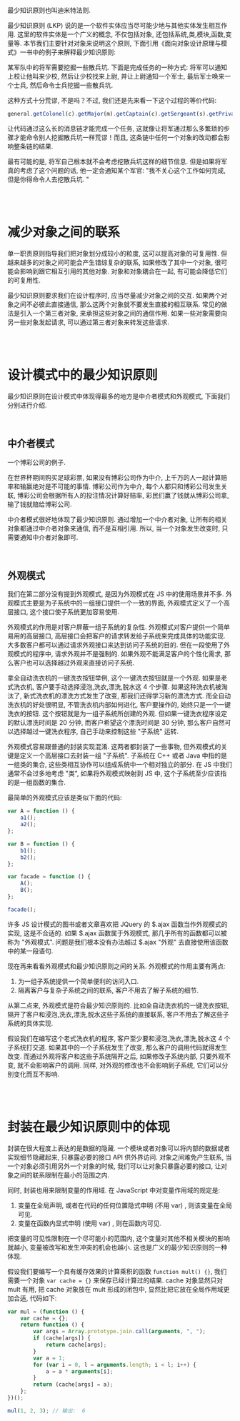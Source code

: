 <br>

最少知识原则也叫迪米特法则.

最少知识原则 (LKP) 说的是一个软件实体应当尽可能少地与其他实体发生相互作用. 这里的软件实体是一个广义的概念, 不仅包括对象, 还包括系统,类,模块,函数,变量等. 本节我们主要针对对象来说明这个原则, 下面引用《面向对象设计原理与模式》一书中的例子来解释最少知识原则:

某军队中的将军需要挖掘一些散兵坑. 下面是完成任务的一种方式: 将军可以通知上校让他叫来少校, 然后让少校找来上尉, 并让上尉通知一个军士, 最后军士唤来一个士兵, 然后命令士兵挖掘一些散兵坑.

这种方式十分荒谬, 不是吗？不过, 我们还是先来看一下这个过程的等价代码:

```js
general.getColonel(c).getMajor(m).getCaptain(c).getSergeant(s).getPrivate(p).digFoxhole();
```

让代码通过这么长的消息链才能完成一个任务, 这就像让将军通过那么多繁琐的步骤才能命令别人挖掘散兵坑一样荒谬！而且, 这条链中任何一个对象的改动都会影响整条链的结果.

最有可能的是, 将军自己根本就不会考虑挖散兵坑这样的细节信息. 但是如果将军真的考虑了这个问题的话, 他一定会通知某个军官: "我不关心这个工作如何完成, 但是你得命令人去挖散兵坑. "

<br><br>

# 减少对象之间的联系

单一职责原则指导我们把对象划分成较小的粒度, 这可以提高对象的可复用性. 但越来越多的对象之间可能会产生错综复杂的联系, 如果修改了其中一个对象, 很可能会影响到跟它相互引用的其他对象. 对象和对象耦合在一起, 有可能会降低它们的可复用性.

最少知识原则要求我们在设计程序时, 应当尽量减少对象之间的交互. 如果两个对象之间不必彼此直接通信, 那么这两个对象就不要发生直接的相互联系. 常见的做法是引入一个第三者对象, 来承担这些对象之间的通信作用. 如果一些对象需要向另一些对象发起请求, 可以通过第三者对象来转发这些请求.

<br><br>

# 设计模式中的最少知识原则

最少知识原则在设计模式中体现得最多的地方是中介者模式和外观模式, 下面我们分别进行介绍.

<br>

## 中介者模式

一个博彩公司的例子.

在世界杯期间购买足球彩票, 如果没有博彩公司作为中介, 上千万的人一起计算赔率和输赢绝对是不可能的事情. 博彩公司作为中介, 每个人都只和博彩公司发生关联, 博彩公司会根据所有人的投注情况计算好赔率, 彩民们赢了钱就从博彩公司拿, 输了钱就赔给博彩公司.

中介者模式很好地体现了最少知识原则. 通过增加一个中介者对象, 让所有的相关对象都通过中介者对象来通信, 而不是互相引用. 所以, 当一个对象发生改变时, 只需要通知中介者对象即可.

<br>

## 外观模式

我们在第二部分没有提到外观模式, 是因为外观模式在 JS 中的使用场景并不多. 外观模式主要是为子系统中的一组接口提供一个一致的界面, 外观模式定义了一个高层接口, 这个接口使子系统更加容易使用.

外观模式的作用是对客户屏蔽一组子系统的复杂性. 外观模式对客户提供一个简单易用的高层接口, 高层接口会把客户的请求转发给子系统来完成具体的功能实现. 大多数客户都可以通过请求外观接口来达到访问子系统的目的. 但在一段使用了外观模式的程序中, 请求外观并不是强制的. 如果外观不能满足客户的个性化需求, 那么客户也可以选择越过外观来直接访问子系统.

拿全自动洗衣机的一键洗衣按钮举例, 这个一键洗衣按钮就是一个外观. 如果是老式洗衣机, 客户要手动选择浸泡,洗衣,漂洗,脱水这 4 个步骤. 如果这种洗衣机被淘汰了, 新式洗衣机的漂洗方式发生了改变, 那我们还得学习新的漂洗方式. 而全自动洗衣机的好处很明显, 不管洗衣机内部如何进化, 客户要操作的, 始终只是一个一键洗衣的按钮. 这个按钮就是为一组子系统所创建的外观. 但如果一键洗衣程序设定的默认漂洗时间是 20 分钟, 而客户希望这个漂洗时间是 30 分钟, 那么客户自然可以选择越过一键洗衣程序, 自己手动来控制这些 "子系统" 运转.

外观模式容易跟普通的封装实现混淆. 这两者都封装了一些事物, 但外观模式的关键是定义一个高层接口去封装一组 "子系统". 子系统在 C++ 或者 Java 中指的是一组类的集合, 这些类相互协作可以组成系统中一个相对独立的部分. 在 JS 中我们通常不会过多地考虑 "类", 如果将外观模式映射到 JS 中, 这个子系统至少应该指的是一组函数的集合.

最简单的外观模式应该是类似下面的代码:

```js
var A = function () {
    a1();
    a2();
};

var B = function () {
    b1();
    b2();
};

var facade = function () {
    A();
    B();
};

facade();
```

许多 JS 设计模式的图书或者文章喜欢把 JQuery 的 $.ajax 函数当作外观模式的实现, 这是不合适的. 如果 $.ajax 函数属于外观模式, 那几乎所有的函数都可以被称为 "外观模式". 问题是我们根本没有办法越过 $.ajax "外观" 去直接使用该函数中的某一段语句.

现在再来看看外观模式和最少知识原则之间的关系. 外观模式的作用主要有两点:

1.  为一组子系统提供一个简单便利的访问入口.
2.  隔离客户与复杂子系统之间的联系, 客户不用去了解子系统的细节.

从第二点来, 外观模式是符合最少知识原则的. 比如全自动洗衣机的一键洗衣按钮, 隔开了客户和浸泡,洗衣,漂洗,脱水这些子系统的直接联系, 客户不用去了解这些子系统的具体实现.

假设我们在编写这个老式洗衣机的程序, 客户至少要和浸泡,洗衣,漂洗,脱水这 4 个子系统打交道. 如果其中的一个子系统发生了改变, 那么客户的调用代码就得发生改变. 而通过外观将客户和这些子系统隔开之后, 如果修改子系统内部, 只要外观不变, 就不会影响客户的调用. 同样, 对外观的修改也不会影响到子系统, 它们可以分别变化而互不影响.

<br><br>

# 封装在最少知识原则中的体现

封装在很大程度上表达的是数据的隐藏. 一个模块或者对象可以将内部的数据或者实现细节隐藏起来, 只暴露必要的接口 API 供外界访问. 对象之间难免产生联系, 当一个对象必须引用另外一个对象的时候, 我们可以让对象只暴露必要的接口, 让对象之间的联系限制在最小的范围之内.

同时, 封装也用来限制变量的作用域. 在 JavaScript 中对变量作用域的规定是:

1.  变量在全局声明, 或者在代码的任何位置隐式申明 (不用 var) , 则该变量在全局可见.
2.  变量在函数内显式申明 (使用 var) , 则在函数内可见.

把变量的可见性限制在一个尽可能小的范围内, 这个变量对其他不相关模块的影响就越小, 变量被改写和发生冲突的机会也越小. 这也是广义的最少知识原则的一种体现.

假设我们要编写一个具有缓存效果的计算乘积的函数 `function mult() {}`, 我们需要一个对象 `var cache = {}` 来保存已经计算过的结果. cache 对象显然只对 mult 有用, 把 cache 对象放在 mult 形成的闭包中, 显然比把它放在全局作用域更加合适, 代码如下:

```js
var mul = (function () {
    var cache = {};
    return function () {
        var args = Array.prototype.join.call(arguments, ", ");
        if (cache[args]) {
            return cache[args];
        }
        var a = 1;
        for (var i = 0, l = arguments.length; i < l; i++) {
            a = a * arguments[i];
        }
        return (cache[args] = a);
    };
})();

mul(1, 2, 3); // 输出:  6
```

<br>
